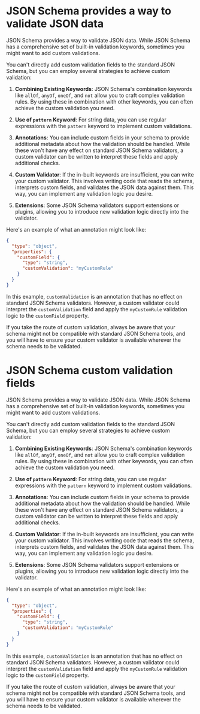 # JSON Schema provides a way to validate JSON data

JSON Schema provides a way to validate JSON data. While JSON Schema has a comprehensive set of built-in validation keywords, sometimes you might want to add custom validations.

You can't directly add custom validation fields to the standard JSON Schema, but you can employ several strategies to achieve custom validation:

1. **Combining Existing Keywords**: JSON Schema's combination keywords like `allOf`, `anyOf`, `oneOf`, and `not` allow you to craft complex validation rules. By using these in combination with other keywords, you can often achieve the custom validation you need.

2. **Use of `pattern` Keyword**: For string data, you can use regular expressions with the `pattern` keyword to implement custom validations.

3. **Annotations**: You can include custom fields in your schema to provide additional metadata about how the validation should be handled. While these won't have any effect on standard JSON Schema validators, a custom validator can be written to interpret these fields and apply additional checks.

4. **Custom Validator**: If the in-built keywords are insufficient, you can write your custom validator. This involves writing code that reads the schema, interprets custom fields, and validates the JSON data against them. This way, you can implement any validation logic you desire.

5. **Extensions**: Some JSON Schema validators support extensions or plugins, allowing you to introduce new validation logic directly into the validator.

Here's an example of what an annotation might look like:

```json
{
  "type": "object",
  "properties": {
    "customField": {
      "type": "string",
      "customValidation": "myCustomRule"
    }
  }
}
```

In this example, `customValidation` is an annotation that has no effect on standard JSON Schema validators. However, a custom validator could interpret the `customValidation` field and apply the `myCustomRule` validation logic to the `customField` property.

If you take the route of custom validation, always be aware that your schema might not be compatible with standard JSON Schema tools, and you will have to ensure your custom validator is available wherever the schema needs to be validated.

# JSON Schema custom validation fields
JSON Schema provides a way to validate JSON data. While JSON Schema has a comprehensive set of built-in validation keywords, sometimes you might want to add custom validations.

You can't directly add custom validation fields to the standard JSON Schema, but you can employ several strategies to achieve custom validation:

1. **Combining Existing Keywords**: JSON Schema's combination keywords like `allOf`, `anyOf`, `oneOf`, and `not` allow you to craft complex validation rules. By using these in combination with other keywords, you can often achieve the custom validation you need.

2. **Use of `pattern` Keyword**: For string data, you can use regular expressions with the `pattern` keyword to implement custom validations.

3. **Annotations**: You can include custom fields in your schema to provide additional metadata about how the validation should be handled. While these won't have any effect on standard JSON Schema validators, a custom validator can be written to interpret these fields and apply additional checks.

4. **Custom Validator**: If the in-built keywords are insufficient, you can write your custom validator. This involves writing code that reads the schema, interprets custom fields, and validates the JSON data against them. This way, you can implement any validation logic you desire.

5. **Extensions**: Some JSON Schema validators support extensions or plugins, allowing you to introduce new validation logic directly into the validator.

Here's an example of what an annotation might look like:

```json
{
  "type": "object",
  "properties": {
    "customField": {
      "type": "string",
      "customValidation": "myCustomRule"
    }
  }
}
```

In this example, `customValidation` is an annotation that has no effect on standard JSON Schema validators. However, a custom validator could interpret the `customValidation` field and apply the `myCustomRule` validation logic to the `customField` property.

If you take the route of custom validation, always be aware that your schema might not be compatible with standard JSON Schema tools, and you will have to ensure your custom validator is available wherever the schema needs to be validated.